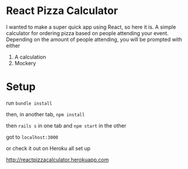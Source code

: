 # React Pizza Calculator

I wanted to make a super quick app using React, so here it is.
A simple calculator for ordering pizza based on people attending your event.
Depending on the amount of people attending, you will be prompted with either 

1. A calculation
2. Mockery

# Setup

run `bundle install`

then, in another tab, `npm install` 

then `rails s` in one tab and `npm start` in the other

got to `localhost:3000`

or check it out on Heroku all set up

http://reactpizzacalculator.herokuapp.com
